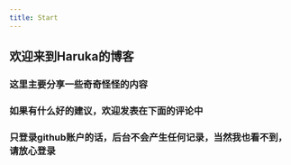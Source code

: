 ```yaml
---
title: Start
---
```


## 欢迎来到Haruka的博客 
### 这里主要分享一些奇奇怪怪的内容
### 如果有什么好的建议，欢迎发表在下面的评论中
### 只登录github账户的话，后台不会产生任何记录，当然我也看不到，请放心登录

<!-- 下面这个评论功能只添加在本页面，其他页面则没有的，想布置全局的话请参考教程 -->
<Vssue :options="{locale:'zh'}"/>